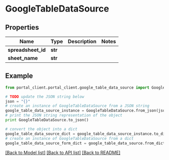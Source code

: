 # GoogleTableDataSource


## Properties
Name | Type | Description | Notes
------------ | ------------- | ------------- | -------------
**spreadsheet_id** | **str** |  | 
**sheet_name** | **str** |  | 

## Example

```python
from portal_client.portal_client.google_table_data_source import GoogleTableDataSource

# TODO update the JSON string below
json = "{}"
# create an instance of GoogleTableDataSource from a JSON string
google_table_data_source_instance = GoogleTableDataSource.from_json(json)
# print the JSON string representation of the object
print GoogleTableDataSource.to_json()

# convert the object into a dict
google_table_data_source_dict = google_table_data_source_instance.to_dict()
# create an instance of GoogleTableDataSource from a dict
google_table_data_source_form_dict = google_table_data_source.from_dict(google_table_data_source_dict)
```
[[Back to Model list]](../README.md#documentation-for-models) [[Back to API list]](../README.md#documentation-for-api-endpoints) [[Back to README]](../README.md)


